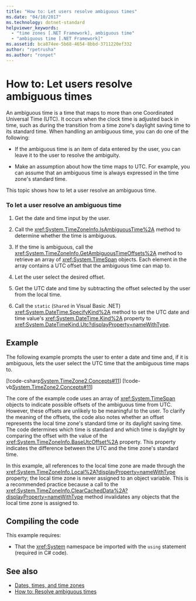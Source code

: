 ```yaml
---
title: "How to: Let users resolve ambiguous times"
ms.date: "04/10/2017"
ms.technology: dotnet-standard
helpviewer_keywords: 
  - "time zones [.NET Framework], ambiguous time"
  - "ambiguous time [.NET Framework]"
ms.assetid: bca874ee-5b68-4654-8bbd-3711220ef332
author: "rpetrusha"
ms.author: "ronpet"
---
```

# How to: Let users resolve ambiguous times

An ambiguous time is a time that maps to more than one Coordinated Universal Time (UTC). It occurs when the clock time is adjusted back in time, such as during the transition from a time zone's daylight saving time to its standard time. When handling an ambiguous time, you can do one of the following:

- If the ambiguous time is an item of data entered by the user, you can leave it to the user to resolve the ambiguity.

- Make an assumption about how the time maps to UTC. For example, you can assume that an ambiguous time is always expressed in the time zone's standard time.

This topic shows how to let a user resolve an ambiguous time.

### To let a user resolve an ambiguous time

1. Get the date and time input by the user.

2. Call the <xref:System.TimeZoneInfo.IsAmbiguousTime%2A> method to determine whether the time is ambiguous.

3. If the time is ambiguous, call the <xref:System.TimeZoneInfo.GetAmbiguousTimeOffsets%2A> method to retrieve an array of <xref:System.TimeSpan> objects. Each element in the array contains a UTC offset that the ambiguous time can map to.

4. Let the user select the desired offset.

5. Get the UTC date and time by subtracting the offset selected by the user from the local time.

6. Call the `static` (`Shared` in Visual Basic .NET) <xref:System.DateTime.SpecifyKind%2A> method to set the UTC date and time value's <xref:System.DateTime.Kind%2A> property to <xref:System.DateTimeKind.Utc?displayProperty=nameWithType>.

## Example

The following example prompts the user to enter a date and time and, if it is ambiguous, lets the user select the UTC time that the ambiguous time maps to.

[!code-csharp[System.TimeZone2.Concepts#11](../../../samples/snippets/csharp/VS_Snippets_CLR_System/system.TimeZone2.Concepts/CS/TimeZone2Concepts.cs#11)]
[!code-vb[System.TimeZone2.Concepts#11](../../../samples/snippets/visualbasic/VS_Snippets_CLR_System/system.TimeZone2.Concepts/VB/TimeZone2Concepts.vb#11)]

The core of the example code uses an array of <xref:System.TimeSpan> objects to indicate possible offsets of the ambiguous time from UTC. However, these offsets are unlikely to be meaningful to the user. To clarify the meaning of the offsets, the code also notes whether an offset represents the local time zone's standard time or its daylight saving time. The code determines which time is standard and which time is daylight by comparing the offset with the value of the <xref:System.TimeZoneInfo.BaseUtcOffset%2A> property. This property indicates the difference between the UTC and the time zone's standard time.

In this example, all references to the local time zone are made through the <xref:System.TimeZoneInfo.Local%2A?displayProperty=nameWithType> property; the local time zone is never assigned to an object variable. This is a recommended practice because a call to the <xref:System.TimeZoneInfo.ClearCachedData%2A?displayProperty=nameWithType> method invalidates any objects that the local time zone is assigned to.

## Compiling the code

This example requires:

- That the <xref:System> namespace be imported with the `using` statement (required in C# code).

## See also

- [Dates, times, and time zones](../../../docs/standard/datetime/index.md)
- [How to: Resolve ambiguous times](../../../docs/standard/datetime/resolve-ambiguous-times.md)
